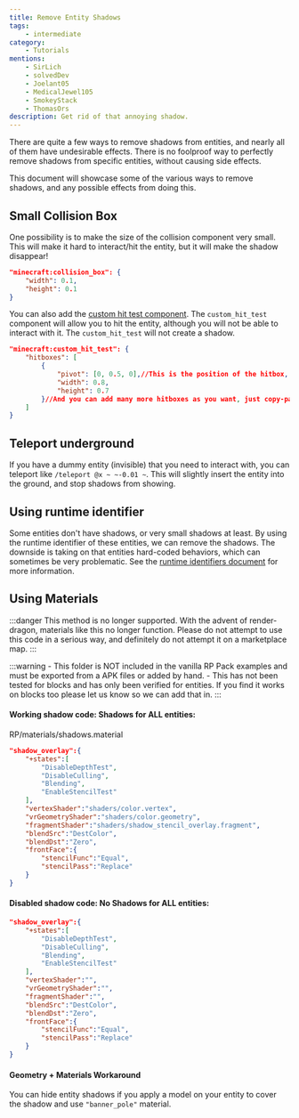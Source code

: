 ```yaml
---
title: Remove Entity Shadows
tags:
    - intermediate
category:
    - Tutorials
mentions:
    - SirLich
    - solvedDev
    - Joelant05
    - MedicalJewel105
    - SmokeyStack
    - ThomasOrs
description: Get rid of that annoying shadow.
---
```


There are quite a few ways to remove shadows from entities, and nearly all of them have undesirable effects. There is no foolproof way to perfectly remove shadows from specific entities, without causing side effects.

This document will showcase some of the various ways to remove shadows, and any possible effects from doing this.

## Small Collision Box

One possibility is to make the size of the collision component very small. This will make it hard to interact/hit the entity, but it will make the shadow disappear!

<CodeHeader></CodeHeader>

```json
"minecraft:collision_box": {
    "width": 0.1,
    "height": 0.1
}
```

You can also add the [custom hit test component](https://bedrock.dev/docs/stable/Entities#minecraft:custom_hit_test). The `custom_hit_test` component will allow you to hit the entity, although you will not be able to interact with it. The `custom_hit_test` will not create a shadow.

<CodeHeader></CodeHeader>

```json
"minecraft:custom_hit_test": {
    "hitboxes": [
        {
            "pivot": [0, 0.5, 0],//This is the position of the hitbox, you can change the X, Y and Z values.
            "width": 0.8,
            "height": 0.7
        }//And you can add many more hitboxes as you want, just copy-paste the hitbox inside the "hitboxes" array.
    ]
}
```

## Teleport underground

If you have a dummy entity (invisible) that you need to interact with, you can teleport like `/teleport @x ~ ~-0.01 ~`. This will slightly insert the entity into the ground, and stop shadows from showing.

## Using runtime identifier

Some entities don't have shadows, or very small shadows at least. By using the runtime identifier of these entities, we can remove the shadows. The downside is taking on that entities hard-coded behaviors, which can sometimes be very problematic. See the [runtime identifiers document](/entities/runtime-identifier) for more information.

## Using Materials

:::danger
This method is no longer supported. With the advent of render-dragon, materials like this no longer function. Please do not attempt to use this code in a serious way, and definitely do not attempt it on a marketplace map.
:::

:::warning
    - This folder is NOT included in the vanilla RP Pack examples and must be exported from a APK files or added by hand.
    - This has not been tested for blocks and has only been verified for entities. If you find it works on blocks too please let us know so we can add that in.
:::

<Spoiler title="Removing shadows via Materials.">

#### Working shadow code: Shadows for ALL entities:

<CodeHeader>RP/materials/shadows.material</CodeHeader>

```json
"shadow_overlay":{
    "+states":[
        "DisableDepthTest",
        "DisableCulling",
        "Blending",
        "EnableStencilTest"
    ],
    "vertexShader":"shaders/color.vertex",
    "vrGeometryShader":"shaders/color.geometry",
    "fragmentShader":"shaders/shadow_stencil_overlay.fragment",
    "blendSrc":"DestColor",
    "blendDst":"Zero",
    "frontFace":{
        "stencilFunc":"Equal",
        "stencilPass":"Replace"
    }
}
```

#### Disabled shadow code: No Shadows for ALL entities:

<CodeHeader></CodeHeader>

```json
"shadow_overlay":{
    "+states":[
        "DisableDepthTest",
        "DisableCulling",
        "Blending",
        "EnableStencilTest"
    ],
    "vertexShader":"",
    "vrGeometryShader":"",
    "fragmentShader":"",
    "blendSrc":"DestColor",
    "blendDst":"Zero",
    "frontFace":{
        "stencilFunc":"Equal",
        "stencilPass":"Replace"
    }
}
```

</Spoiler>

#### Geometry + Materials Workaround

You can hide entity shadows if you apply a model on your entity to cover the shadow and use `"banner_pole"` material.